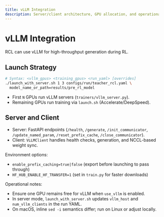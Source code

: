 ```yaml
---
title: vLLM Integration
description: Server/client architecture, GPU allocation, and operational notes.
---
```


# vLLM Integration

RCL can use vLLM for high-throughput generation during RL.

## Launch Strategy

```bash
# Syntax: <vllm_gpus> <training_gpus> <run_yaml> [overrides]
./launch_with_server.sh 1 3 configs/run/teacher_rcl.yaml \
  model_name_or_path=results/pre_rl_model
```

- First `N` GPUs run vLLM servers (`trainers/vllm_server.py`).
- Remaining GPUs run training via `launch.sh` (Accelerate/DeepSpeed).

## Server and Client

- Server: FastAPI endpoints (`/health`, `/generate`, `/init_communicator`, `/update_named_param`, `/reset_prefix_cache`, `/close_communicator`).
- Client: `VLLMClient` handles health checks, generation, and NCCL-based weight sync.

Environment options:

- `enable_prefix_caching=true|false` (export before launching to pass through)
- `HF_HUB_ENABLE_HF_TRANSFER=1` (set in `train.py` for faster downloads)

Operational notes:

- Ensure one GPU remains free for vLLM when `use_vllm` is enabled.
- In server mode, `launch_with_server.sh` updates `vllm_host` and `num_vllm_clients` in the run YAML.
- On macOS, inline `sed -i` semantics differ; run on Linux or adjust locally.

